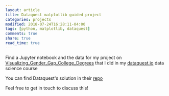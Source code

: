 ```yaml
---
layout: article
title: Dataquest matplotlib guided project
categories: projects
modified: 2018-07-24T16:28:11-04:00
tags: [python, matplotlib, dataquest]
comments: true
share: true
read_time: true
---
```



Find a Jupyter notebook and the data for my project on [Visualizing_Gender_Gap_College_Degrees](https://github.com/nahusznaj/Guided_Project_Visualizing_Gender_Gap_College_Degrees) that I did in my [dataquest.io]() data science course

You can find Dataquest's solution in their [repo]( https://github.com/dataquestio/solutions/blob/master/Mission149Solutions.ipynb)

Feel free to get in touch to discuss this!

